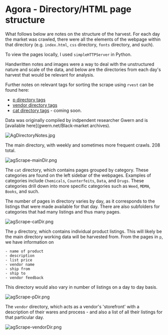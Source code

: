 # Agora - Directory/HTML page structure

What follows below are notes on the structure of the harvest. For each day the market was crawled, there were all the elements of the webpage within that directory (e.g. `index.html`, `css` directory, `fonts` directory, and such).

To view the pages locally, I used `simpleHTTPServer` in Python. 

Handwritten notes and images were a way to deal with the unstructured nature and scale of the data, and below are the directories from each day's harvest that would be relevant for analysis. 

Further notes on relevant tags for sorting the scrape using `rvest` can be found here:

- [p directory tags](ag-RelevantTags-p.md)
- [vendor directory tags](ag-RelevantTags-vendor.md)
- [cat directory tags]() - coming soon.

Data was originally compiled by indpendent researcher Gwern and is [available here](gwern.net/Black-market archives).

![AgDirectoryNotes.jpg](img/AgDirectoryNotes.jpg)

The main directory, with weekly and sometimes more frequent crawls. 208 total.

![agScrape-mainDir.png](img/agScrape-mainDir.png)


The `cat` directory, which contains pages grouped by category. These categories are found on the left sidebar of the webpages. Examples of categories include `Chemicals`, `Counterfeits`, `Data`, and `Drugs`. These categories drill down into more specific categories such as `Weed`, `MDMA`, `Books`, and such. 

The number of pages in directory varies by day, as it corresponds to the listings that were made available for that day. There are also subfolders for categories that had many listings and thus many pages.

![agScrape-catDir.png](img/agScrape-catDir.png)

The `p` directory, which contains individual product listings. This will likely be the main directory working data will be harvested from. From the pages in `p`, we have information on 

	- name of product
	- description
	- list price
	- vendor name
	- ship from
	- ship to
	- vendor feedback

This directory would also vary in number of listings on a day to day basis. 	

![agScrape-pDir.png](img/agScrape-pDir.png)

The `vendor` directory, which acts as a vendor's 'storefront' with a description of their wares and process - and also a list of all their listings for that particular day.

![agScrape-vendorDir.png](img/agScrape-vendorDir.png)







